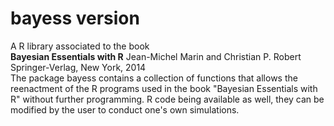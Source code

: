 # bayess version  
A R library associated to the book  
**Bayesian Essentials with R** 
Jean-Michel Marin and Christian P. Robert 
Springer-Verlag, New York, 2014  
The package bayess contains a collection of functions that allows the reenactment of the R programs used in the book "Bayesian Essentials with R" without further programming. R code being available as well, they can be modified by the user to conduct one's own simulations.
